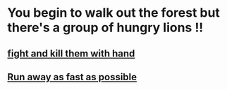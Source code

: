 # You begin to walk out the forest but there's a group of hungry lions !!
## [fight and kill them with hand](eatenbylions.md)
## [Run away as fast as possible](NYC.md)